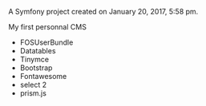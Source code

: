 A Symfony project created on January 20, 2017, 5:58 pm.

My first personnal CMS

- FOSUserBundle
- Datatables
- Tinymce
- Bootstrap
- Fontawesome
- select 2
- prism.js








